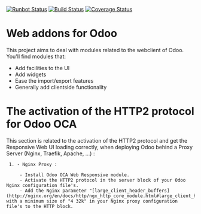 [![Runbot Status](https://runbot.odoo-community.org/runbot/badge/flat/162/12.0.svg)](https://runbot.odoo-community.org/runbot/repo/github-com-oca-web-162)
[![Build Status](https://travis-ci.org/OCA/web.svg?branch=12.0)](https://travis-ci.org/OCA/web)
[![Coverage Status](https://coveralls.io/repos/OCA/web/badge.png?branch=12.0)](https://coveralls.io/r/OCA/web?branch=12.0)

Web addons for Odoo
===================

This project aims to deal with modules related to the webclient of Odoo. You'll find modules that:

- Add facilities to the UI
- Add widgets
- Ease the import/export features
- Generally add clientside functionality

The activation of the HTTP2 protocol for Odoo OCA
=================================================

This section is related to the activation of the HTTP2 protocol and get the Responsive Web UI loading correctly, when deploying Odoo behind a Proxy Server (Nginx, Traefik, Apache, ...) :

     1. - Nginx Proxy :
     
         - Install Odoo OCA Web Responsive module.
         - Activate the HTTP2 protocol in the server block of your Odoo Nginx configuration file's.
         - Add the Nginx parameter "[large_client_header_buffers](http://nginx.org/en/docs/http/ngx_http_core_module.html#large_client_header_buffers)" with a minimum size of "4 32k" in your Nginx proxy configuration file's to the HTTP block.

